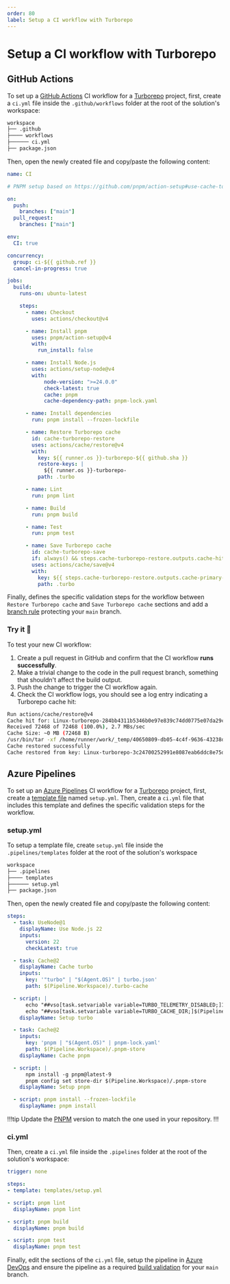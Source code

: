 ```yaml
---
order: 80
label: Setup a CI workflow with Turborepo
---
```


# Setup a CI workflow with Turborepo

## GitHub Actions

To set up a [GitHub Actions](https://github.com/features/actions) CI workflow for a [Turborepo](https://turborepo.com/) project, first, create a `ci.yml` file inside the `.github/workflows` folder at the root of the solution's workspace:

```bash !#4 .github/workflows/ci.yml
workspace
├── .github
├──── workflows
├────── ci.yml
├── package.json
```

Then, open the newly created file and copy/paste the following content:

```yaml !#42-49,60-66 .github/workflows/ci.yml
name: CI

# PNPM setup based on https://github.com/pnpm/action-setup#use-cache-to-reduce-installation-time

on:
  push:
    branches: ["main"]
  pull_request:
    branches: ["main"]

env:
  CI: true

concurrency:
  group: ci-${{ github.ref }}
  cancel-in-progress: true

jobs:
  build:
    runs-on: ubuntu-latest

    steps:
      - name: Checkout
        uses: actions/checkout@v4

      - name: Install pnpm
        uses: pnpm/action-setup@v4
        with:
          run_install: false

      - name: Install Node.js
        uses: actions/setup-node@v4
        with:
            node-version: ">=24.0.0"
            check-latest: true
            cache: pnpm
            cache-dependency-path: pnpm-lock.yaml

      - name: Install dependencies
        run: pnpm install --frozen-lockfile

      - name: Restore Turborepo cache
        id: cache-turborepo-restore
        uses: actions/cache/restore@v4
        with:
          key: ${{ runner.os }}-turborepo-${{ github.sha }}
          restore-keys: |
            ${{ runner.os }}-turborepo-
          path: .turbo

      - name: Lint
        run: pnpm lint

      - name: Build
        run: pnpm build

      - name: Test
        run: pnpm test

      - name: Save Turborepo cache
        id: cache-turborepo-save
        if: always() && steps.cache-turborepo-restore.outputs.cache-hit != 'true'
        uses: actions/cache/save@v4
        with:
          key: ${{ steps.cache-turborepo-restore.outputs.cache-primary-key }}
          path: .turbo
```

Finally, defines the specific validation steps for the workflow between `Restore Turborepo cache` and `Save Turborepo cache` sections and add a [branch rule](https://docs.github.com/en/repositories/configuring-branches-and-merges-in-your-repository/managing-protected-branches/managing-a-branch-protection-rule#creating-a-branch-protection-rule) protecting your `main` branch.

### Try it :rocket:

To test your new CI workflow:

1. Create a pull request in GitHub and confirm that the CI workflow **runs successfully**.
2. Make a trivial change to the code in the pull request branch, something that shouldn't affect the build output.
3. Push the change to trigger the CI workflow again.
4. Check the CI workflow logs, you should see a log entry indicating a Turborepo cache hit:

```bash !#2
Run actions/cache/restore@v4
Cache hit for: Linux-turborepo-284bb4311b5346b0e97e839c74dd0775e07da29c
Received 72468 of 72468 (100.0%), 2.7 MBs/sec
Cache Size: ~0 MB (72468 B)
/usr/bin/tar -xf /home/runner/work/_temp/40650809-db05-4c4f-9636-43238dc9a0de/cache.tzst -P -C /home/runner/work/wl-web-configs/wl-web-configs --use-compress-program unzstd
Cache restored successfully
Cache restored from key: Linux-turborepo-3c24700252991e8087eab6ddc8e75defab17dc2b
```

## Azure Pipelines

To set up an [Azure Pipelines](https://azure.microsoft.com/en-us/products/devops/pipelines) CI workflow for a [Turborepo](https://turborepo.com/) project, first, create a [template file](https://learn.microsoft.com/en-us/azure/devops/pipelines/process/templates?view=azure-devops&pivots=templates-includes) named `setup.yml`. Then, create a `ci.yml` file that includes this template and defines the specific validation steps for the workflow.

### setup.yml

To setup a template file, create `setup.yml` file inside the `.pipelines/templates` folder at the root of the solution's workspace

```bash !#4 .pipelines/templates/setup.yml
workspace
├── .pipelines
├──── templates
├────── setup.yml
├── package.json
```

Then, open the newly created file and copy/paste the following content:

```yaml !#8-12,14-17 .pipelines/templates/setup.yml
steps:
  - task: UseNode@1
    displayName: Use Node.js 22
    inputs:
      version: 22
      checkLatest: true

  - task: Cache@2
    displayName: Cache turbo
    inputs:
      key: '"turbo" | "$(Agent.OS)" | turbo.json'
      path: $(Pipeline.Workspace)/.turbo-cache

  - script: |
      echo "##vso[task.setvariable variable=TURBO_TELEMETRY_DISABLED;]1"
      echo "##vso[task.setvariable variable=TURBO_CACHE_DIR;]$(Pipeline.Workspace)/.turbo-cache"
    displayName: Setup turbo

  - task: Cache@2
    inputs:
      key: 'pnpm | "$(Agent.OS)" | pnpm-lock.yaml'
      path: $(Pipeline.Workspace)/.pnpm-store
    displayName: Cache pnpm

  - script: |
      npm install -g pnpm@latest-9
      pnpm config set store-dir $(Pipeline.Workspace)/.pnpm-store
    displayName: Setup pnpm

  - script: pnpm install --frozen-lockfile
    displayName: pnpm install
```

!!!tip
Update the [PNPM](https://pnpm.io/) version to match the one used in your repository.
!!!

### ci.yml

Then, create a `ci.yml` file inside the `.pipelines` folder at the root of the solution's workspace:

```yaml .pipelines/ci.yml
trigger: none

steps:
- template: templates/setup.yml

- script: pnpm lint
  displayName: pnpm lint

- script: pnpm build
  displayName: pnpm build

- script: pnpm test
  displayName: pnpm test
```

Finally, edit the sections of the `ci.yml` file, setup the pipeline in [Azure DevOps](https://azure.microsoft.com/en-us/products/devops) and ensure the pipeline as a required [build validation](https://learn.microsoft.com/en-us/azure/devops/repos/git/branch-policies?view=azure-devops&tabs=browser#build-validation) for your `main` branch.
